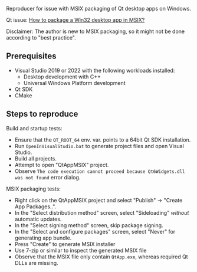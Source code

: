 Reproducer for issue with MSIX packaging of Qt desktop apps on Windows.

Qt issue: [How to package a Win32 desktop app in MSIX?](https://bugreports.qt.io/browse/QTBUG-97088)

Disclaimer: The author is new to MSIX packaging, so it might not be done according to "best practice".

## Prerequisites
* Visual Studio 2019 or 2022 with the following workloads installed:
  - Desktop development with C++
  - Universal Windows Platform development
* Qt SDK
* CMake

## Steps to reproduce
Build and startup tests:
* Ensure that the `QT_ROOT_64` env. var. points to a 64bit Qt SDK installation.
* Run `OpenInVisualStudio.bat` to generate project files and open Visual Studio.
* Build all projects.
* Attempt to open "QtAppMSIX" project.
* Observe `The code execution cannot proceed because Qt6Widgets.dll was not found` error dialog.

MSIX packaging tests:
* Right click on the QtAppMSIX project and select "Publish" -> "Create App Packages..".
* In the "Select distribution method" screen, select "Sideloading" _without_ automatic updates.
* In the "Select signing method" screen, skip package signing.
* In the "Select and configure packages" screen, select "Never" for generating app bundle.
* Press "Create" to generate MSIX installer
* Use 7-zip or similar to inspect the generated MSIX file
* Observe that the MSIX file only contain `QtApp.exe`, whereas required Qt DLLs are missing. 
